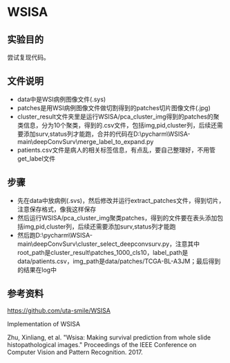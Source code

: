 # WSISA

## 实验目的
尝试复现代码。

## 文件说明
* data中是WSI病例图像文件(.sys)
* patches是用WSI病例图像文件做切割得到的patches切片图像文件(.jpg)
* cluster_result文件夹里是运行WSISA/pca_cluster_img得到的patches的聚类信息，分为10个聚类，得到的.csv文件，包括img,pid,cluster列，后续还需要添加surv,status列才能跑，合并的代码在D:\pycharm\WSISA-main\deepConvSurv\merge_label_to_expand.py
* patients.csv文件是病人的相关标签信息，有点乱，要自己整理好，不用管get_label文件

## 步骤
* 先在data中放病例(.svs)，然后修改并运行extract_patches文件，得到切片，注意保存格式，像我这样保存
* 然后运行WSISA/pca_cluster_img聚类patches，得到的文件要在表头添加包括img,pid,cluster列，后续还需要添加surv,status列才能跑
* 然后跑D:\pycharm\WSISA-main\deepConvSurv\cluster_select_deepconvsurv.py，注意其中root_path是cluster_result\patches_1000_cls10，label_path是data/patients.csv，img_path是data/patches/TCGA-BL-A3JM；最后得到的结果在log中

## 参考资料
https://github.com/uta-smile/WSISA

Implementation of WSISA

Zhu, Xinliang, et al. "Wsisa: Making survival prediction from whole slide histopathological images." Proceedings of the IEEE Conference on Computer Vision and Pattern Recognition. 2017.
